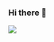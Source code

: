 ### Hi there 👋

<!--
**VineetTambe/VineetTambe** is a ✨ _special_ ✨ repository because its `README.md` (this file) appears on your GitHub profile.

Here are some ideas to get you started:

- 🔭 I’m currently working on ...
- 🌱 I’m currently learning ...
- 👯 I’m looking to collaborate on ...
- 🤔 I’m looking for help with ...
- 💬 Ask me about ...
- 📫 How to reach me: ...
- 😄 Pronouns: ...
- ⚡ Fun fact: ...
-->

<p width="50%" align="left"> <!--style="max-width:500px;"-->
  <img src = "https://github-readme-stats.vercel.app/api?username=VineetTambe&show_icons=true&theme=tokyonight&line_height=27&count_private=true&include_all_commits=true">
</p>
